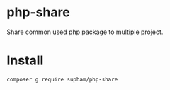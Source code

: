 # php-share
Share common used php package to multiple project.

# Install
```bash
composer g require supham/php-share
```
